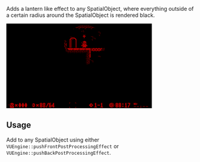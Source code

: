 Adds a lantern like effect to any SpatialObject, where everything outside of a certain radius around the SpatialObject is rendered black. 

![](https://raw.githubusercontent.com/VUEngine/VUEngine-Plugins/master/postProcessing/Lantern/preview.png)

Usage
-----

Add to any SpatialObject using either `VUEngine::pushFrontPostProcessingEffect` or `VUEngine::pushBackPostProcessingEffect`. 
